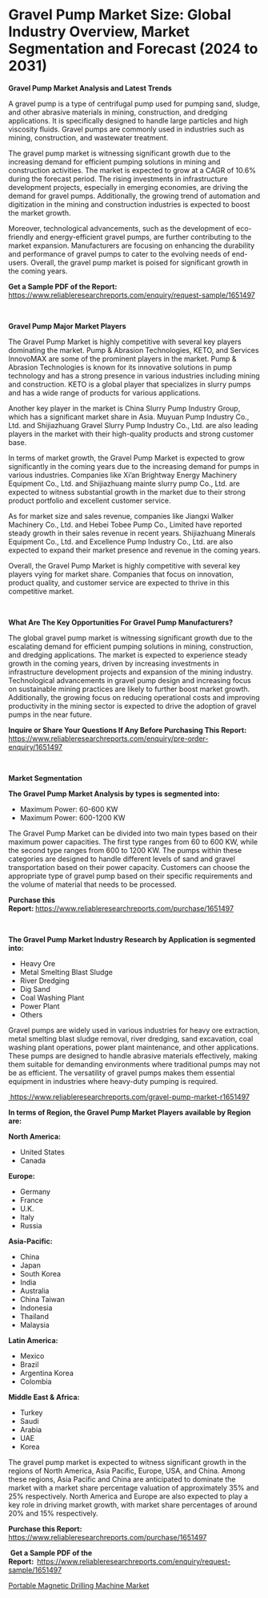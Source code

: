 <p><h1>Gravel Pump Market Size: Global Industry Overview, Market Segmentation and Forecast (2024 to 2031)</h1></p><p><strong>Gravel Pump Market Analysis and Latest Trends</strong></p>
<p><p>A gravel pump is a type of centrifugal pump used for pumping sand, sludge, and other abrasive materials in mining, construction, and dredging applications. It is specifically designed to handle large particles and high viscosity fluids. Gravel pumps are commonly used in industries such as mining, construction, and wastewater treatment.</p><p>The gravel pump market is witnessing significant growth due to the increasing demand for efficient pumping solutions in mining and construction activities. The market is expected to grow at a CAGR of 10.6% during the forecast period. The rising investments in infrastructure development projects, especially in emerging economies, are driving the demand for gravel pumps. Additionally, the growing trend of automation and digitization in the mining and construction industries is expected to boost the market growth. </p><p>Moreover, technological advancements, such as the development of eco-friendly and energy-efficient gravel pumps, are further contributing to the market expansion. Manufacturers are focusing on enhancing the durability and performance of gravel pumps to cater to the evolving needs of end-users. Overall, the gravel pump market is poised for significant growth in the coming years.</p></p>
<p><strong>Get a Sample PDF of the Report:&nbsp;</strong> <a href="https://www.reliableresearchreports.com/enquiry/request-sample/1651497">https://www.reliableresearchreports.com/enquiry/request-sample/1651497</a></p>
<p>&nbsp;</p>
<p><strong>Gravel Pump Major Market Players</strong></p>
<p><p>The Gravel Pump Market is highly competitive with several key players dominating the market. Pump & Abrasion Technologies, KETO, and Services InnovoMAX are some of the prominent players in the market. Pump & Abrasion Technologies is known for its innovative solutions in pump technology and has a strong presence in various industries including mining and construction. KETO is a global player that specializes in slurry pumps and has a wide range of products for various applications.</p><p>Another key player in the market is China Slurry Pump Industry Group, which has a significant market share in Asia. Muyuan Pump Industry Co., Ltd. and Shijiazhuang Gravel Slurry Pump Industry Co., Ltd. are also leading players in the market with their high-quality products and strong customer base.</p><p>In terms of market growth, the Gravel Pump Market is expected to grow significantly in the coming years due to the increasing demand for pumps in various industries. Companies like Xi’an Brightway Energy Machinery Equipment Co., Ltd. and Shijiazhuang mainte slurry pump Co., Ltd. are expected to witness substantial growth in the market due to their strong product portfolio and excellent customer service.</p><p>As for market size and sales revenue, companies like Jiangxi Walker Machinery Co., Ltd. and Hebei Tobee Pump Co., Limited have reported steady growth in their sales revenue in recent years. Shijiazhuang Minerals Equipment Co., Ltd. and Excellence Pump Industry Co., Ltd. are also expected to expand their market presence and revenue in the coming years.</p><p>Overall, the Gravel Pump Market is highly competitive with several key players vying for market share. Companies that focus on innovation, product quality, and customer service are expected to thrive in this competitive market.</p></p>
<p>&nbsp;</p>
<p><strong>What Are The Key Opportunities For Gravel Pump Manufacturers?</strong></p>
<p><p>The global gravel pump market is witnessing significant growth due to the escalating demand for efficient pumping solutions in mining, construction, and dredging applications. The market is expected to experience steady growth in the coming years, driven by increasing investments in infrastructure development projects and expansion of the mining industry. Technological advancements in gravel pump design and increasing focus on sustainable mining practices are likely to further boost market growth. Additionally, the growing focus on reducing operational costs and improving productivity in the mining sector is expected to drive the adoption of gravel pumps in the near future.</p></p>
<p><strong>Inquire or Share Your Questions If Any Before Purchasing This Report:</strong> <a href="https://www.reliableresearchreports.com/enquiry/pre-order-enquiry/1651497">https://www.reliableresearchreports.com/enquiry/pre-order-enquiry/1651497</a></p>
<p>&nbsp;</p>
<p><strong>Market Segmentation</strong></p>
<p><strong>The Gravel Pump Market Analysis by types is segmented into:</strong></p>
<p><ul><li>Maximum Power: 60-600 KW</li><li>Maximum Power: 600-1200 KW</li></ul></p>
<p><p>The Gravel Pump Market can be divided into two main types based on their maximum power capacities. The first type ranges from 60 to 600 KW, while the second type ranges from 600 to 1200 KW. The pumps within these categories are designed to handle different levels of sand and gravel transportation based on their power capacity. Customers can choose the appropriate type of gravel pump based on their specific requirements and the volume of material that needs to be processed.</p></p>
<p><strong>Purchase this Report:&nbsp;</strong><a href="https://www.reliableresearchreports.com/purchase/1651497">https://www.reliableresearchreports.com/purchase/1651497</a></p>
<p>&nbsp;</p>
<p><strong>The Gravel Pump Market Industry Research by Application is segmented into:</strong></p>
<p><ul><li>Heavy Ore</li><li>Metal Smelting Blast Sludge</li><li>River Dredging</li><li>Dig Sand</li><li>Coal Washing Plant</li><li>Power Plant</li><li>Others</li></ul></p>
<p><p>Gravel pumps are widely used in various industries for heavy ore extraction, metal smelting blast sludge removal, river dredging, sand excavation, coal washing plant operations, power plant maintenance, and other applications. These pumps are designed to handle abrasive materials effectively, making them suitable for demanding environments where traditional pumps may not be as efficient. The versatility of gravel pumps makes them essential equipment in industries where heavy-duty pumping is required.</p></p>
<p><a href="https://www.reliableresearchreports.com/gravel-pump-market-r1651497">&nbsp;https://www.reliableresearchreports.com/gravel-pump-market-r1651497</a></p>
<p><strong>In terms of Region, the Gravel Pump Market Players available by Region are:</strong></p>
<p>
    <p> <strong> North America: </strong>
        <ul>
            <li>United States</li>
            <li>Canada</li>
        </ul>
        </p> 
    <p> <strong> Europe: </strong>
        <ul>
            <li>Germany</li>
            <li>France</li>
            <li>U.K.</li>
            <li>Italy</li>
            <li>Russia</li>
        </ul>
        </p> 
    <p> <strong> Asia-Pacific: </strong>
        <ul>
            <li>China</li>
            <li>Japan</li>
            <li>South Korea</li>
            <li>India</li>
            <li>Australia</li>
            <li>China Taiwan</li>
            <li>Indonesia</li>
            <li>Thailand</li>
            <li>Malaysia</li>
        </ul>
        </p> 
    <p> <strong> Latin America: </strong>
        <ul>
            <li>Mexico</li>
            <li>Brazil</li>
            <li>Argentina Korea</li>
            <li>Colombia</li>
        </ul>
        </p> 
    <p> <strong> Middle East & Africa: </strong>
        <ul>
            <li>Turkey</li>
            <li>Saudi</li>
            <li>Arabia</li>
            <li>UAE</li>
            <li>Korea</li>
        </ul>
    </p>
    </p>
<p><p>The gravel pump market is expected to witness significant growth in the regions of North America, Asia Pacific, Europe, USA, and China. Among these regions, Asia Pacific and China are anticipated to dominate the market with a market share percentage valuation of approximately 35% and 25% respectively. North America and Europe are also expected to play a key role in driving market growth, with market share percentages of around 20% and 15% respectively.</p></p>
<p><strong>Purchase this Report: </strong><a href="https://www.reliableresearchreports.com/purchase/1651497">https://www.reliableresearchreports.com/purchase/1651497</a></p>
<p>&nbsp;<strong>Get a Sample PDF of the Report:&nbsp;&nbsp;</strong><a href="https://www.reliableresearchreports.com/enquiry/request-sample/1651497">https://www.reliableresearchreports.com/enquiry/request-sample/1651497</a></p>
<p><strong></strong></p>
<p><p><a href="https://github.com/pizolina/Market-Research-Report-List-4/blob/main/portable-magnetic-drilling-machine-market.md">Portable Magnetic Drilling Machine Market</a></p></p>